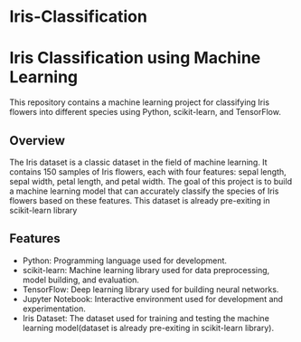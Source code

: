 # Iris-Classification
# Iris Classification using Machine Learning

This repository contains a machine learning project for classifying Iris flowers into different species using Python, scikit-learn, and TensorFlow.

## Overview

The Iris dataset is a classic dataset in the field of machine learning. It contains 150 samples of Iris flowers, each with four features: sepal length, sepal width, petal length, and petal width. The goal of this project is to build a machine learning model that can accurately classify the species of Iris flowers based on these features. This dataset is already pre-exiting in scikit-learn library

## Features

- Python: Programming language used for development.
- scikit-learn: Machine learning library used for data preprocessing, model building, and evaluation.
- TensorFlow: Deep learning library used for building neural networks.
- Jupyter Notebook: Interactive environment used for development and experimentation.
- Iris Dataset: The dataset used for training and testing the machine learning model(dataset is already pre-exiting in scikit-learn library).


